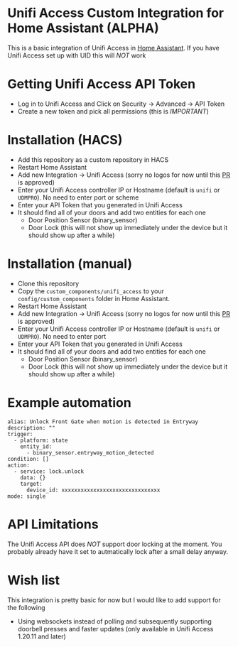 # Unifi Access Custom Integration for Home Assistant (ALPHA)

This is a basic integration of Unifi Access in [Home Assistant](https://homeassistant.io). If you have Unifi Access set up with UID this will *NOT* work

# Getting Unifi Access API Token
- Log in to Unifi Access and Click on Security -> Advanced -> API Token
- Create a new token and pick all permissions (this is *IMPORTANT*)

# Installation (HACS)
- Add this repository as a custom repository in HACS
- Restart Home Assistant
- Add new Integration -> Unifi Access (sorry no logos for now until this [PR](https://github.com/home-assistant/brands/pull/4827) is approved)
- Enter your Unifi Access controller IP or Hostname (default is `unifi` or `UDMPRO`). No need to enter port or scheme
- Enter your API Token that you generated in Unifi Access
- It should find all of your doors and add two entities for each one
    - Door Position Sensor (binary_sensor)
    - Door Lock (this will not show up immediately under the device but it should show up after a while)


# Installation (manual)
- Clone this repository
- Copy the `custom_components/unifi_access` to your `config/custom_components` folder in Home Assistant.
- Restart Home Assistant
- Add new Integration -> Unifi Access (sorry no logos for now until this [PR](https://github.com/home-assistant/brands/pull/4827) is approved)
- Enter your Unifi Access controller IP or Hostname (default is `unifi` or `UDMPRO`). No need to enter port
- Enter your API Token that you generated in Unifi Access
- It should find all of your doors and add two entities for each one
    - Door Position Sensor (binary_sensor)
    - Door Lock (this will not show up immediately under the device but it should show up after a while)

# Example automation

```
alias: Unlock Front Gate when motion is detected in Entryway
description: ""
trigger:
  - platform: state
    entity_id:
      - binary_sensor.entryway_motion_detected
condition: []
action:
  - service: lock.unlock
    data: {}
    target:
      device_id: xxxxxxxxxxxxxxxxxxxxxxxxxxxxxxx
mode: single
```
# API Limitations
The Unifi Access API does *NOT* support door locking at the moment. You probably already have it set to autmatically lock after a small delay anyway.

# Wish list 
This integration is pretty basic for now but I would like to add support for the following
- Using websockets instead of polling and subsequently supporting doorbell presses and faster updates (only available in Unifi Access 1.20.11 and later)
